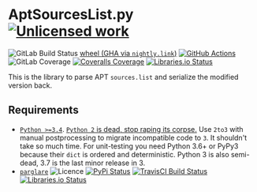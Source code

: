 AptSourcesList.py [![Unlicensed work](https://raw.githubusercontent.com/unlicense/unlicense.org/master/static/favicon.png)](https://unlicense.org/)
===============
![GitLab Build Status](https://gitlab.com/KOLANICH/AptSourcesList.py/badges/master/pipeline.svg)
[wheel (GHA via `nightly.link`)](https://nightly.link/KOLANICH-libs/AptSourcesList.py/workflows/CI/master/AptSourcesList-0.CI-py3-none-any.whl)
[![GitHub Actions](https://github.com/KOLANICH-libs/AptSourcesList.py/workflows/CI/badge.svg)](https://github.com/KOLANICH-libs/AptSourcesList.py/actions/)
![GitLab Coverage](https://gitlab.com/KOLANICH/AptSourcesList.py/badges/master/coverage.svg)
[![Coveralls Coverage](https://img.shields.io/coveralls/KOLANICH-libs/AptSourcesList.py.svg)](https://coveralls.io/r/KOLANICH/AptSourcesList.py)
[![Libraries.io Status](https://img.shields.io/librariesio/github/KOLANICH-libs/AptSourcesList.py.svg)](https://libraries.io/github/KOLANICH-libs/AptSourcesList.py)

This is the library to parse APT `sources.list` and serialize the modified version back.

Requirements
------------
* [```Python >=3.4```](https://www.python.org/downloads/). [```Python 2``` is dead, stop raping its corpse.](https://python3statement.org/) Use ```2to3``` with manual postprocessing to migrate incompatible code to ```3```. It shouldn't take so much time. For unit-testing you need Python 3.6+ or PyPy3 because their ```dict``` is ordered and deterministic. Python 3 is also semi-dead, 3.7 is the last minor release in 3.
* [```parglare```](https://github.com/igordejanovic/parglare) ![Licence](https://img.shields.io/github/license/igordejanovic/parglare.svg) [![PyPi Status](https://img.shields.io/pypi/v/parglare.svg)](https://pypi.python.org/pypi/parglare) [![TravisCI Build Status](https://travis-ci.org/igordejanovic/parglare.svg?branch=master)](https://travis-ci.org/parglare/parglare) [![Libraries.io Status](https://img.shields.io/librariesio/github/igordejanovic/parglare.svg)](https://libraries.io/github/igordejanovic/parglare)
